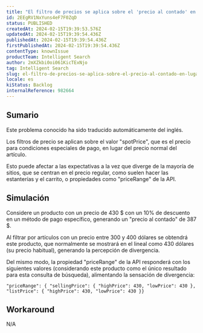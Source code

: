```yaml
---
title: "El filtro de precios se aplica sobre el 'precio al contado' en lugar del precio normal"
id: 2EEgRV1NxYuns4eF7F0ZqD
status: PUBLISHED
createdAt: 2024-02-15T19:39:53.576Z
updatedAt: 2024-02-15T19:39:54.436Z
publishedAt: 2024-02-15T19:39:54.436Z
firstPublishedAt: 2024-02-15T19:39:54.436Z
contentType: knownIssue
productTeam: Intelligent Search
author: 2mXZkbi0oi061KicTExNjo
tag: Intelligent Search
slug: el-filtro-de-precios-se-aplica-sobre-el-precio-al-contado-en-lugar-del-precio-normal
locale: es
kiStatus: Backlog
internalReference: 982664
---
```


## Sumario

<div class="alert alert-info">
  <p>Este problema conocido ha sido traducido automáticamente del inglés.</p>
</div>


Los filtros de precio se aplican sobre el valor "spotPrice", que es el precio para condiciones especiales de pago, en lugar del precio normal del artículo.

Esto puede afectar a las expectativas a la vez que diverge de la mayoría de sitios, que se centran en el precio regular, como suelen hacer las estanterías y el carrito, o propiedades como "priceRange" de la API.


##

## Simulación


Considere un producto con un precio de 430 $ con un 10% de descuento en un método de pago específico, generando un "precio al contado" de 387 $.

Al filtrar por artículos con un precio entre 300 y 400 dólares se obtendrá este producto, que normalmente se mostrará en el lineal como 430 dólares (su precio habitual), generando la percepción de divergencia.

Del mismo modo, la propiedad "priceRange" de la API responderá con los siguientes valores (considerando este producto como el único resultado para esta consulta de búsqueda), alimentando la sensación de divergencia:

    "priceRange": { "sellingPrice": { "highPrice": 430, "lowPrice": 430 }, "listPrice": { "highPrice": 430, "lowPrice": 430 }}




## Workaround


N/A





